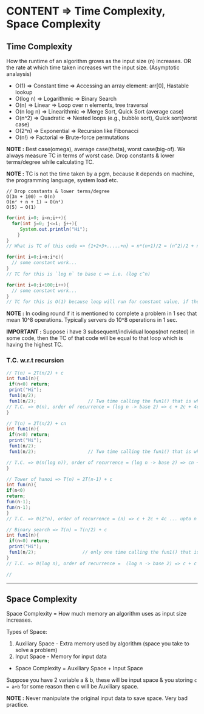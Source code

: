 # CONTENT => Time Complexity, Space Complexity

## Time Complexity

How the runtime of an algorithm grows as the input size (n) increases. OR the rate at which time taken increases wrt the input size. (Asymptotic analaysis)

- O(1)	      => Constant time	    =>  Accessing an array element: arr[0], Hastable lookup
- O(log n)	  => Logarithmic        =>	Binary Search
- O(n)	      => Linear	            =>  Loop over n elements, tree traversal
- O(n log n)	=> Linearithmic       =>	Merge Sort, Quick Sort (average case)
- O(n^2)	    => Quadratic          =>	Nested loops (e.g., bubble sort), Quick sort(worst case)
- O(2^n)	    => Exponential	      =>  Recursion like Fibonacci
- O(n!)	      => Factorial	        =>  Brute-force permutations

**NOTE :** Best case(omega), average case(theta), worst case(big-of). We always measure TC in terms of worst case. Drop constants & lower terms/degree while calculating TC.

**NOTE :** TC is not the time taken by a pgm, because it depends on machine, the programming language, system load etc.

```
// Drop constants & lower terms/degree
O(3n + 100) → O(n)
O(n² + n + 1) → O(n²)
O(5) → O(1)
```

```java
for(int i=0; i<n;i++){
  for(int j=0; j<=i; j++){
     System.out.println("Hi");
    }
}
// What is TC of this code => {1+2+3+.....+n} = n*(n+1)/2 = (n^2)/2 + n/2 => So TC is n^2/2 i.e. near to n^2
```
```java
for(int i=0;i<n;i*c){
  // some constant work...
}
// TC for this is `log n` to base c => i.e. (log c^n)
```

```java
for(int i=0;i<100;i++){
  // some constant work...
}
// TC for this is O(1) because loop will run for constant value, if there will be n then TC would be O(n).
```

**NOTE :** In coding round if it is mentioned to complete a problem in 1 sec that mean 10^8 operations. Typically servers do 10^8 operations in 1 sec.

**IMPORTANT :** Suppose i have 3 subsequent/individual loops(not nested) in some code, then the TC of that code will be equal to that loop which is having the highest TC. 

### T.C. w.r.t recursion

```java
// T(n) = 2T(n/2) + c
int fun1(n){
 if(n<0) return;
 print("Hi");
 fun1(n/2);
 fun1(n/2);                   // Two time calling the fun1() that is why => 2T(n/2)
// T.C. => 0(n), order of recurrence = (log n -> base 2) => c + 2c + 4c ...i.e. 2 to the power upto (log n) times
}
```
```java
// T(n) = 2T(n/2) + cn
int fun1(n){
 if(n<0) return;
 print("Hi");
 fun1(n/2);
 fun1(n/2);                   // Two time calling the fun1() that is why => 2T(n/2)

// T.C. => 0(n(log n)), order of recurrence = (log n -> base 2) => cn + (c*(n/2) + c*(n/2) = cn ) + (c*(n/4) + c*(n/4) + c*(n/4) + c*(n/4) = cn ) ... upto (log n) times
}
```

```java
// Tower of hanoi => T(n) = 2T(n-1) + c
int fun(n){
if(n<0)
return;
fun(n-1);
fun(n-1);           
}
// T.C. => 0(2^n), order of recurrence = (n) => c + 2c + 4c ... upto n times
```

```java
// Binary search => T(n) = T(n/2) + c
int fun1(n){
 if(n<0) return;
 print("Hi");
 fun1(n/2);                 // only one time calling the fun1() that is why => T(n/2) 
}
// T.C. => 0(log n), order of recurrence =  (log n -> base 2) => c + c + c ... upto (log n) times
```

```java
// 
```

-----

## Space Complexity

Space Complexity = How much memory an algorithm uses as input size increases.

Types of Space:
1. Auxiliary Space - Extra memory used by algorithm (space you take to solve a problem)
2. Input Space - Memory for input data
- Space Complexity = Auxiliary Space + Input Space

Suppose you have 2 variable a & b, these will be input space & you storing `c = a+b` for some reason then c will be Auxiliary space.

**NOTE :** Never manipulate the original input data to save space. Very bad practice.


